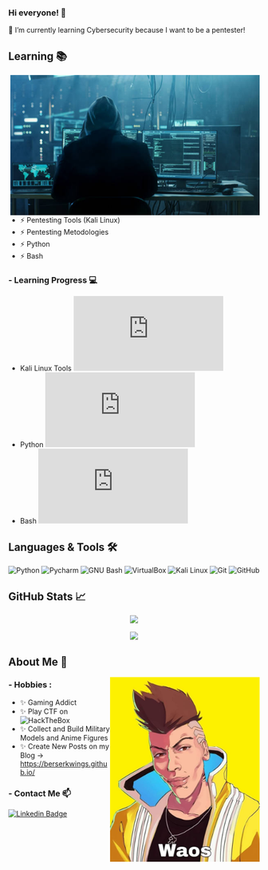 ### Hi everyone! 👋
🌱 I’m currently learning Cybersecurity because I want to be a pentester!

## Learning 📚
<img hight="400" width="500" alt="JPG" align="right" src="https://github.com/BerserkWings/BerserkWings/blob/main/assets/Hackerxd.jpg">

- ⚡ Pentesting Tools (Kali Linux)
- ⚡ Pentesting Metodologies
- ⚡ Python
- ⚡ Bash

### - Learning Progress :computer: 
- Kali Linux Tools ![Kali Linux Tools Learning Progress](http://www.yarntomato.com/percentbarmaker/button.php?barPosition=40&leftFill=068EF1 "Kali Linux Tools Learning Progress")
- Python ![Python Learning Progress](http://www.yarntomato.com/percentbarmaker/button.php?barPosition=35&leftFill=068EF1 "Python Learning Progress")
- Bash ![Bash Learning Progress](http://www.yarntomato.com/percentbarmaker/button.php?barPosition=30&leftFill=068EF1 "Bash Learning Progress")

## Languages & Tools 🛠️
![Python](https://img.shields.io/badge/-Python-068EF1?style=square&logo=python&labelColor=068EF1&logoColor=FFFFFF)
![Pycharm](https://img.shields.io/badge/-Pycharm-46AB14?style=square&logo=pycharm&labelColor=46AB14&logoColor=000000)
![GNU Bash](https://img.shields.io/badge/-Bash-000000?style=square&logo=gnubash&labelColor=000000&logoColor=FFFFFF)
![VirtualBox](https://img.shields.io/badge/-Virtual_Box-1A1AE5?style=square&logo=virtualbox&labelColor=1A1AE5&logoColor=FFFFFF)
![Kali Linux](https://img.shields.io/badge/-Kali_Linux-5DADE2?style=square&logo=kalilinux&labelColor=5DADE2&logoColor=17388B)
![Git](https://img.shields.io/badge/-Git-FFFFFF?style=square&logo=git&labelColor=FFFFFF)
![GitHub](https://img.shields.io/badge/-GitHub-9130C6?style=square&logo=github&labelColor=9130C6&logoColor=FFFFFF)

## GitHub Stats 📈
<p align="center" >  
  <a href="https://github.com/anuraghazra/github-readme-stats"> 
<img  src="https://github-readme-stats.vercel.app/api?username=berserkwings&show_icons=true&theme=radical"/> 
  </a>
  </p>
<p align="center" >
  <a href="https://github.com/BerserkWings">
  <img src="https://github-readme-stats.vercel.app/api/top-langs/?username=BerserkWings&theme=radical&show_icons=true"/>
  </a>
  </p>

## About Me 💬
<img hight="200" width="300" alt="JPG" align="right" src="https://github.com/BerserkWings/BerserkWings/blob/main/assets/Waos.jpg">

### - Hobbies : 
- ✨ Gaming Addict
- ✨ Play CTF on ![HackTheBox](https://img.shields.io/badge/HackTheBox-000000?style=plastic&logo=hackthebox&labelColor=000000)
- ✨ Collect and Build Military Models and Anime Figures
- ✨ Create New Posts on my Blog -> https://berserkwings.github.io/

### - Contact Me 📫
[![Linkedin Badge](https://img.shields.io/badge/-Linkedin-blue?style=flat&logo=Linkedin&logoColor=white&link=https://www.linkedin.com/in/vyanei-salazar-cruz-912464224/)](https://www.linkedin.com/in/vyanei-salazar-cruz/)


<!-- Temas que no use pero que pueden servir xd
<img src="https://img.shields.io/badge/-Python%20-%23068EF1.svg?style=for-the-badge&logo=python&logoColor=FFFFFF">
 <p align="center" >  
  <a href="https://github.com/anuraghazra/github-readme-stats"> 
<img  src="https://github-readme-stats.vercel.app/api?username=berserkwings&show_icons=true&title_color=03fc90&icon_color=03fc90&text_color=03fc90&bg_color=002b19"/>
  </a>
  </p>
-->
